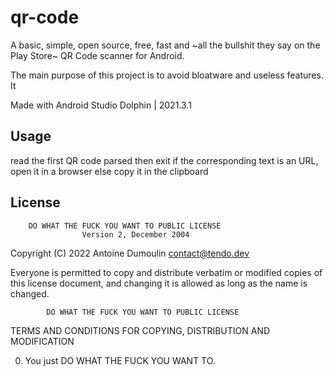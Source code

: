 # qr-code
A basic, simple, open source, free, fast and ~all the bullshit they say on the Play Store~ QR Code scanner for Android.

The main purpose of this project is to avoid bloatware and useless features. 
It 

Made with Android Studio Dolphin | 2021.3.1

## Usage
read the first QR code parsed then exit 
if the corresponding text is an URL, open it in a browser 
else copy it in the clipboard 

## License

        DO WHAT THE FUCK YOU WANT TO PUBLIC LICENSE 
                    Version 2, December 2004 

 Copyright (C) 2022 Antoine Dumoulin <contact@tendo.dev> 

 Everyone is permitted to copy and distribute verbatim or modified 
 copies of this license document, and changing it is allowed as long 
 as the name is changed. 

            DO WHAT THE FUCK YOU WANT TO PUBLIC LICENSE 
   TERMS AND CONDITIONS FOR COPYING, DISTRIBUTION AND MODIFICATION 

  0. You just DO WHAT THE FUCK YOU WANT TO.
